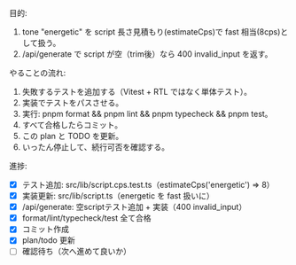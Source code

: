 目的:

1. tone "energetic" を script 長さ見積もり(estimateCps)で fast 相当(8cps)として扱う。
2. /api/generate で script が空（trim後）なら 400 invalid_input を返す。

やることの流れ:

1. 失敗するテストを追加する（Vitest + RTL ではなく単体テスト）。
2. 実装でテストをパスさせる。
3. 実行: pnpm format && pnpm lint && pnpm typecheck && pnpm test。
4. すべて合格したらコミット。
5. この plan と TODO を更新。
6. いったん停止して、続行可否を確認する。

進捗:

- [x] テスト追加: src/lib/script.cps.test.ts（estimateCps('energetic') => 8）
- [x] 実装更新: src/lib/script.ts（energetic を fast 扱いに）
- [x] /api/generate: 空scriptテスト追加 + 実装（400 invalid_input）
- [x] format/lint/typecheck/test 全て合格
- [x] コミット作成
- [x] plan/todo 更新
- [ ] 確認待ち（次へ進めて良いか）

